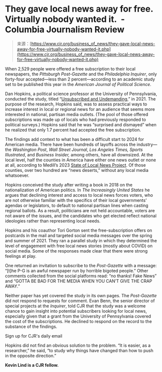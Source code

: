 <!--yml
category: 未分类
date: 2024-05-27 14:49:34
-->

# They gave local news away for free. Virtually nobody wanted it.  - Columbia Journalism Review

> 来源：[https://www.cjr.org/business_of_news/they-gave-local-news-away-for-free-virtually-nobody-wanted-it.php](https://www.cjr.org/business_of_news/they-gave-local-news-away-for-free-virtually-nobody-wanted-it.php)

When 2,529 people were offered a free subscription to their local newspapers, the *Pittsburgh Post-Gazette* and the *Philadelphia Inquirer*, only forty-four accepted—less than 2 percent—according to an academic study set to be published this year in the *American Journal of Political Science*. 

Dan Hopkins, a political science professor at the University of Pennsylvania, conducted the study, titled “[Unsubscribed and Undemanding](https://papers.ssrn.com/sol3/papers.cfm?abstract_id=4502329),” in 2021\. The purpose of the research, Hopkins said, was to assess practical ways to increase interest in local or regional news for an audience that seems more interested in national, partisan media outlets. (The pool of those offered subscriptions was made up of locals who had previously responded to political surveys.) Hopkins said that he was “surprised and dismayed” when he realized that only 1.7 percent had accepted the free subscription. 

The findings add context to what has been a difficult start to 2024 for American media. There have been hundreds of layoffs across the industry—the *Washington Post*, *Wall Street Journal*, *Los Angeles Times, Sports Illustrated*, and *Business Insider,* among others, have all downsized. At the local level, half the counties in America have either one news outlet or none at all, according to Medill’s 2023 [State of Local News Project](https://localnewsinitiative.northwestern.edu/projects/state-of-local-news/2023/). Of those counties, over two hundred are “news deserts,” without any local media whatsoever. 

Hopkins conceived the study after writing a book in 2018 on the nationalization of American politics. In *The Increasingly United States* he argues that declining interest and access to local news forces voters, who are not otherwise familiar with the specifics of their local governments’ agendas or legislators, to default to national partisan lines when casting regional ballots. As a result, politicians are not held accountable, voters are not aware of the issues, and the candidates who get elected reflect national ideologies rather than representing local needs.

Hopkins and his coauthor Tori Gorton sent the free-subscription offers on postcards in the mail and targeted social media messages over the spring and summer of 2021\. They ran a parallel study in which they determined the level of engagement with free local news stories (mostly about COVID) on social media. Some of the responses made clear that there were strong feelings at play. 

One returned an invitation to subscribe to the *Post-Gazette* with a message: “[t]he P-G is an awful newspaper run by horrible bigoted people.” Other comments collected from the social platforms read: “no thanks! Fake News” and “GOTTA BE BAD FOR THE MEDIA WHEN YOU CAN’T GIVE THE CRAP AWAY.”

Neither paper has yet covered the study in its own pages. The *Post-Gazette* did not respond to requests for comment. Evan Benn, the senior director of special projects at the *Inquirer*, told CJR that the study was a welcome chance to gain insight into potential subscribers looking for local news, especially given that a grant from the University of Pennsylvania covered the cost of the subscriptions. He declined to respond on the record to the substance of the findings. 

Sign up for CJR's <nobr>daily email</nobr>

Hopkins did not find an obvious solution to the problem. “It is easier, as a researcher,” he said, “to study why things have changed than how to push in the opposite direction.” 

**Kevin Lind is a CJR fellow.**
